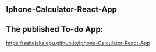 ## Iphone-Calculator-React-App

## The published To-do App:
https://saitejakalepu.github.io/Iphone-Calculator-React-App
